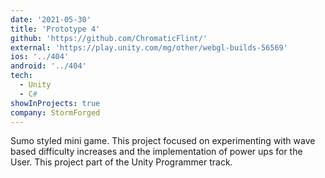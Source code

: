 ```yaml
---
date: '2021-05-30'
title: 'Prototype 4'
github: 'https://github.com/ChromaticFlint/'
external: 'https://play.unity.com/mg/other/webgl-builds-56569'
ios: '../404'
android: '../404'
tech:
  - Unity
  - C#
showInProjects: true
company: StormForged
---
```


Sumo styled mini game. This project focused on experimenting with wave based difficulty increases and the implementation of power ups for the User. This project part of the Unity Programmer track.
